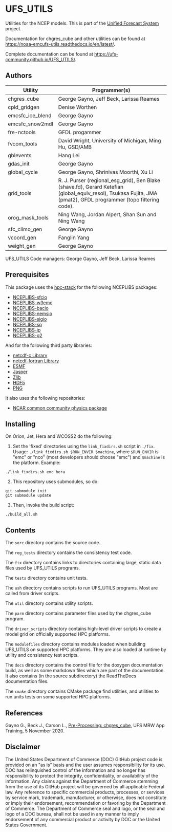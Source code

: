 
# UFS_UTILS

Utilities for the NCEP models. This is part of the
[Unified Forecast System](https://github.com/ufs-community) project.

Documentation for chgres_cube and other utilities can be found at
https://noaa-emcufs-utils.readthedocs.io/en/latest/.

Complete documentation can be found at
https://ufs-community.github.io/UFS_UTILS/.

## Authors

Utility | Programmer(s)
--------|----------
chgres_cube | George Gayno, Jeff Beck, Larissa Reames
cpld_gridgen | Denise Worthen
emcsfc_ice_blend | George Gayno
emcsfc_snow2mdl | George Gayno
fre-nctools | GFDL progammer
fvcom_tools | David Wright, University of Michigan, Ming Hu, GSD/AMB
gblevents | Hang Lei
gdas_init | George Gayno
global_cycle | George Gayno, Shrinivas Moorthi, Xu Li
grid_tools | R. J. Purser (regional_esg_grid), Ben Blake (shave.fd), Gerard Ketefian (global_equiv_resol), Tsukasa Fujita, JMA (pmat2), GFDL programmer (topo filtering code).
orog_mask_tools | Ning Wang, Jordan Alpert, Shan Sun and Ning Wang
sfc_climo_gen | George Gayno
vcoord_gen | Fanglin Yang
weight_gen | George Gayno

UFS_UTILS Code managers: George Gayno, Jeff Beck, Larissa Reames

## Prerequisites

This package uses the [hpc-stack](https://github.com/NOAA-EMC/hpc-stack) for the following NCEPLIBS packages:
 - [NCEPLIBS-sfcio](https://github.com/NOAA-EMC/NCEPLIBS-sfcio)
 - [NCEPLIBS-w3emc](https://github.com/NOAA-EMC/NCEPLIBS-w3emc)
 - [NCEPLIBS-bacio](https://github.com/NOAA-EMC/NCEPLIBS-bacio)
 - [NCEPLIBS-nemsio](https://github.com/NOAA-EMC/NCEPLIBS-nemsio)
 - [NCEPLIBS-sigio](https://github.com/NOAA-EMC/NCEPLIBS-sigio)
 - [NCEPLIBS-sp](https://github.com/NOAA-EMC/NCEPLIBS-sp)
 - [NCEPLIBS-ip](https://github.com/NOAA-EMC/NCEPLIBS-ip)
 - [NCEPLIBS-g2](https://github.com/NOAA-EMC/NCEPLIBS-g2)

And for the following third party libraries:

 - [netcdf-c Library](https://github.com/Unidata/netcdf-c)
 - [netcdf-fortran Library](https://github.com/Unidata/netcdf-fortran)
 - [ESMF](https://github.com/esmf-org/esmf)
 - [Jasper](https://github.com/jasper-software/jasper)
 - [Zlib](www.zlib.net)
 - [HDF5](https://www.hdfgroup.org/solutions/hdf5/)
 - [PNG](http://www.libpng.org/pub/png/)

It also uses the following repositories:

 - [NCAR common community physics package](https://github.com/NCAR/ccpp-physics)

## Installing

On Orion, Jet, Hera and WCOSS2 do the following:

1) Set the 'fixed' directories using the `link_fixdirs.sh`
script in `./fix`. Usage: `./link_fixdirs.sh $RUN_ENVIR $machine`,
where `$RUN_ENVIR` is "emc" or "nco" (most developers
should choose "emc") and `$machine` is the platform. Example:

```
./link_fixdirs.sh emc hera
```

2) This repository uses submodules, so do:

```
git submodule init
git submodule update
```

3) Then, invoke the build script:

```
./build_all.sh
```

## Contents

The `sorc` directory contains the source code.

The `reg_tests` directory contains the consistency test code.

The `fix` directory contains links to directories containing
large, static data files used by UFS_UTILS programs.

The `tests` directory contains unit tests.

The `ush` directory contains scripts to run UFS_UTILS programs.  Most
are called from driver scripts.

The `util` directory contains utility scripts.

The `parm` directory contains parameter files used by
the chgres_cube program.

The `driver_scripts` directory contains high-level driver scripts to
create a model grid on officially supported HPC platforms.

The `modulefiles` directory contains modules loaded when building
UFS_UTILS on supported HPC platforms.  They are also loaded at runtime
by utility and consistency test scripts.

The `docs` directory contains the control file for the doxygen
documentation build, as well as some markdown files which are part of
the documentation. It also contains (in the source subdirectory) the
ReadTheDocs documentation files.

The `cmake` directory contains CMake package find utilities, and utilities to
run units tests on some supported HPC platforms.

## References

Gayno G., Beck J., Carson L., [Pre-Processing:
chgres_cube](./docs/20201105-0945a-pre-processing-chgres-cube-gayno-final.pdf),
UFS MRW App Training, 5 November 2020.

## Disclaimer

The United States Department of Commerce (DOC) GitHub project code is
provided on an "as is" basis and the user assumes responsibility for
its use. DOC has relinquished control of the information and no longer
has responsibility to protect the integrity, confidentiality, or
availability of the information. Any claims against the Department of
Commerce stemming from the use of its GitHub project will be governed
by all applicable Federal law. Any reference to specific commercial
products, processes, or services by service mark, trademark,
manufacturer, or otherwise, does not constitute or imply their
endorsement, recommendation or favoring by the Department of
Commerce. The Department of Commerce seal and logo, or the seal and
logo of a DOC bureau, shall not be used in any manner to imply
endorsement of any commercial product or activity by DOC or the United
States Government.

